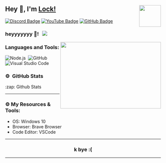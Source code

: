 ## Hey 👋, I'm [Lock!](https://github.com/LockDTB) <img align="right" height="70" width="70" alt="" src="https://cdn.discordapp.com/attachments/819865029670862860/864051629510492160/Tyler_emoji.png" />

[![Discord Badge](https://img.shields.io/badge/-Discord-0e76a8?style=flat-square&logo=Discord&logoColor=white)](https://discord.gg/GPfCw4T8Z7)
[![YouTube Badge](https://img.shields.io/badge/-YouTube-e02828?style=flat-square&logo=YouTube&logoColor=white)](https://www.youtube.com/channel/UC1ce0f6-IxvaiwwsmaBE0Bw)
[![GitHub Badge](https://img.shields.io/badge/-GitHub-ffffff?style=flat-square&logo=Github&logoColor=black)](https://github.com/LockDTB)

### heyyyyyyy 🖤! &nbsp; ![](https://komarev.com/ghpvc/?username=LockDTB&label=Views&color=blue&style=plastic)



<img align="right" height="215" width="325" alt="" src="https://cdn.dribbble.com/users/416610/screenshots/4801105/coding_desk_flat_vector_ui_ux_design_illustration_motion_animation_gif2.gif" />


### Languages and Tools:

![Node.js](https://img.shields.io/badge/-Node.js-333333?style=flat&logo=node.js)&nbsp;
![GitHub](https://img.shields.io/badge/-GitHub-333333?style=flat&logo=github)&nbsp;
![Visual Studio Code](https://img.shields.io/badge/-Visual%20Studio%20Code-333333?style=flat&logo=visual-studio-code&logoColor=007ACC)&nbsp;

### ⚙️ &nbsp;GitHub Stats

<summary>:zap: Github Stats</summary>

  <amg align="left" alt="Lock's Github Stats" src="https://lock-dtb-lockdtb.vercel.app/"/>

  </details>

---

### ⚙️ My Resources & Tools:

- OS: Windows 10
- Browser: Brave Browser
- Code Editor: VSCode

---

<h3 align=center>k bye :( </h3>

---
